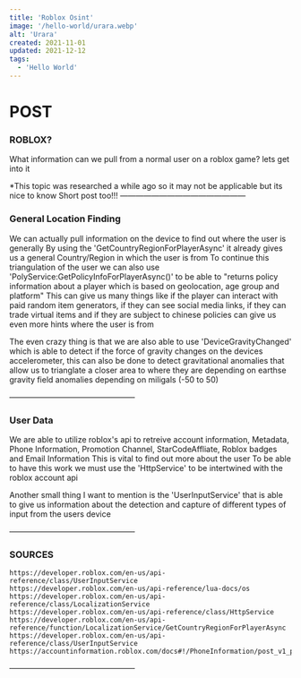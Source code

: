 ```yaml
---
title: 'Roblox Osint'
image: '/hello-world/urara.webp'
alt: 'Urara'
created: 2021-11-01
updated: 2021-12-12
tags:
  - 'Hello World'
---
```


# POST

### ROBLOX?

What information can we pull from a normal user on a roblox game? lets get into it

*This topic was researched a while ago so it may not be applicable but its nice to know
Short post too!!!
————————————————


### General Location Finding

We can actually pull information on the device to find out where the user is generally
By using the 'GetCountryRegionForPlayerAsync' it already gives us a general Country/Region in which the user is from
To continue this triangulation of the user we can also use 'PolyService:GetPolicyInfoForPlayerAsync()' 
to be able to "returns policy information about a player which is based on geolocation, age group and platform"
This can give us many things like if the player can interact with paid random item generators, if they can see social media links,
if they can trade virtual items and if they are subject to chinese policies can give us even more hints where the user is from

The even crazy thing is that we are also able to use 'DeviceGravityChanged' which is able to detect if the force of gravity
changes on the devices accelerometer, this can also be done to detect gravitational anomalies that allow us to trianglate a closer 
area to where they are depending on earthse gravity field anomalies depending on miligals (-50 to 50)

————————————————

### User Data

We are able to utilize roblox's api to retreive account information, Metadata, Phone Information, Promotion Channel, StarCodeAffliate, Roblox badges
and Email Information
This is vital to find out more about the user
To be able to have this work we must use the 'HttpService' to be intertwined with the roblox account api

Another small thing I want to mention is the 'UserInputService' that is able to give us information about the detection and capture of different types of input
from the users device 

————————————————
 
### SOURCES

```
https://developer.roblox.com/en-us/api-reference/class/UserInputService
https://developer.roblox.com/en-us/api-reference/lua-docs/os
https://developer.roblox.com/en-us/api-reference/class/LocalizationService
https://developer.roblox.com/en-us/api-reference/class/HttpService
https://developer.roblox.com/en-us/api-reference/function/LocalizationService/GetCountryRegionForPlayerAsync
https://developer.roblox.com/en-us/api-reference/class/UserInputService
https://accountinformation.roblox.com/docs#!/PhoneInformation/post_v1_phone
```

————————————————
